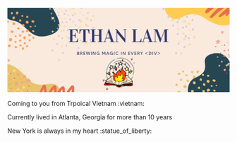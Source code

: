 ![Banner](banner.png)

<p>Coming to you from Trpoical Vietnam :vietnam: </p>
<p>Currently lived in Atlanta, Georgia for more than 10 years</p>
<p>New York is always in my heart :statue_of_liberty:</p>


